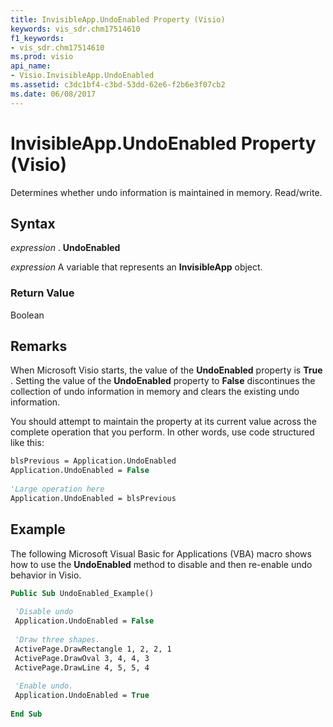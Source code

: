 ```yaml
---
title: InvisibleApp.UndoEnabled Property (Visio)
keywords: vis_sdr.chm17514610
f1_keywords:
- vis_sdr.chm17514610
ms.prod: visio
api_name:
- Visio.InvisibleApp.UndoEnabled
ms.assetid: c3dc1bf4-c3bd-53dd-62e6-f2b6e3f07cb2
ms.date: 06/08/2017
---
```



# InvisibleApp.UndoEnabled Property (Visio)

Determines whether undo information is maintained in memory. Read/write.


## Syntax

 _expression_ . **UndoEnabled**

 _expression_ A variable that represents an **InvisibleApp** object.


### Return Value

Boolean


## Remarks

When Microsoft Visio starts, the value of the  **UndoEnabled** property is **True** . Setting the value of the **UndoEnabled** property to **False** discontinues the collection of undo information in memory and clears the existing undo information.

You should attempt to maintain the property at its current value across the complete operation that you perform. In other words, use code structured like this:




```vb
blsPrevious = Application.UndoEnabled 
Application.UndoEnabled = False 
 
'Large operation here 
Application.UndoEnabled = blsPrevious 

```


## Example

The following Microsoft Visual Basic for Applications (VBA) macro shows how to use the  **UndoEnabled** method to disable and then re-enable undo behavior in Visio.


```vb
Public Sub UndoEnabled_Example() 
 
 'Disable undo 
 Application.UndoEnabled = False 
 
 'Draw three shapes. 
 ActivePage.DrawRectangle 1, 2, 2, 1 
 ActivePage.DrawOval 3, 4, 4, 3 
 ActivePage.DrawLine 4, 5, 5, 4 
 
 'Enable undo. 
 Application.UndoEnabled = True 
 
End Sub
```


